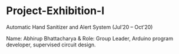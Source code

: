# Project-Exhibition-I
Automatic Hand Sanitizer and Alert System (Jul’20 – Oct’20)

Name: Abhirup Bhattacharya & Role: Group Leader, Arduino program developer, supervised circuit design.
